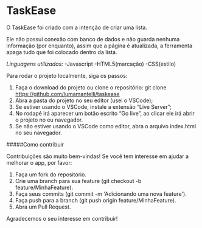 # TaskEase

O TaskEase foi criado com a intenção de criar uma lista. 

Ele não possui conexão com banco de dados e não guarda nenhuma informação (por
enquanto), assim que a página é atualizada, a ferramenta apaga tudo que foi colocado
dentro da lista.

*Linguagens utilizadas:*
  -Javascript
  -HTML5(marcação)
  -CSS(estilo)

Para rodar o projeto localmente, siga os passos:

1. Faça o download do projeto ou clone o repositório:
   git clone https://github.com/lumamantelli/taskease
2. Abra a pasta do projeto no seu editor (usei o VSCode);
3. Se estiver usando o VSCode, instale a extensão “Live Server”;
4. No rodapé irá aparecer um botão escrito “Go live”, ao clicar ele irá abrir o
projeto no eu navegador.
5. Se não estiver usando o VSCode como editor, abra o arquivo index.html no
seu navegador.


#####Como contribuir

Contribuições são muito bem-vindas! Se você tem interesse em ajudar a melhorar o
app, por favor:

1. Faça um fork do repositório.
2. Crie uma branch para sua feature (git checkout -b feature/MinhaFeature).
3. Faça seus commits (git commit -m 'Adicionando uma nova feature').
4. Faça push para a branch (git push origin feature/MinhaFeature).
5. Abra um Pull Request.

Agradecemos o seu interesse em contribuir!
